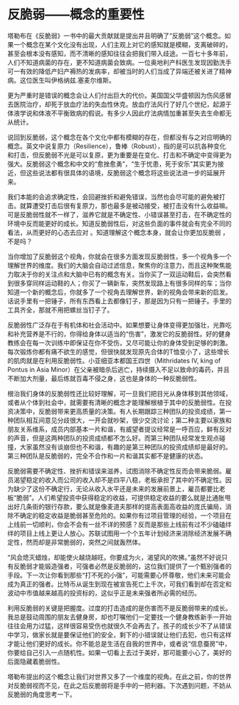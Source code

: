 # 反脆弱——概念的重要性

 塔勒布在《反脆弱》一书中的最大贡献就是提出并且明确了“反脆弱”这个概念。如果一个概念在某个文化没有出现，人们主观上对它的感知就是模糊，支离破碎的，甚至会根本没有感知，而不清晰的感知往往会把我们带入歧途。一百七十多年前，人们不知道病菌的存在，更不知道病菌会致病。一位奥地利产科医生发现因勤洗手可一有效的降低产妇产褥热的发病率，却被当时的人们当成了异端还被关进了精神病。这位医生叫伊格纳兹.塞麦尔维斯。

更为严重时是错误的概念会让人们付出巨大的代价。美国国父华盛顿因为伤风感冒去医院治疗，却死于放血疗法的失血性休克。放血疗法风行了好几个世纪，起源于体液学说和体液不平衡致病的假说。有多少人因此疗法病情加重甚至失去生命都无从统计。

说回到反脆弱，这个概念在各个文化中都有模糊的存在，但都没有与之对应明确的概念。英文中说复原力（Resilience），鲁棒（Robust），指的是可以抗各种变化和打击，但反脆弱不光是可以复原，更为重要是在变化、打击和不确定中变得更为强大。反脆弱这个概念和中文的“愈挫愈勇”，“生于忧患，死于安乐”其实更为接近，但这些说法都有很具体的语境，反脆弱这个概念将这些说法进一步的延展开来。

我们本能的会追求确定性，会回避挫折和避免错误，当然也会尽可能的避免被打击。就算遭受打击后很有复原力，那也最多是被动接受，被打击没有什么收益嘛。可是反脆弱性就不一样了，滋养它就是不确定性、小错误甚至打击，在不确定性的环境中反而能更好的成长。知道反脆弱性后，对这些负面的事件就会有完全不同的看法，从而更好的心态去应对 。知道理解这个概念本身，就会让你更加反脆弱 ，不是吗？ 

当你增加了反脆弱这个视角，你就会在很多方面发现反脆弱性，多一个视角多一个理解世界的维度。我们的大脑会自动过滤信息，聚焦你的注意力，而且这种聚焦能力取决于你的关注点和大脑中已有的概念有关。当你买了一双运动鞋后，会突然看到很多穿同样运动鞋的人；你买了一辆新车，突然发现路上有很多同样的车；当你知道一个新的概念后，你就多了一个视角去理解世界，新的视角会带来新的启发。话说手里有一把锤子，所有东西看上去都像钉子，那是因为只有一把锤子。手里的工具齐全，那就不用把螺丝当钉子了。

反脆弱性广泛存在于有机体和社会活动中。如果想要让身体变得更加强壮，光靠吃和补充营养是不行的，你得给身体以适当的“伤害”，激发它的反脆弱性。好的健身教练会在每一次训练中即保证在你不受伤，又尽可能让你的身体受到足够的刺激。每次锻炼你都有痛不欲生的感觉，但很快就发现原先合体的T恤变小了，这些增长的肌肉就是在利用反脆弱性。小亚细亚本都国王四世（Mithridates IV, king of Pontus in Asia Minor）在父亲被暗杀后逃亡，持续摄入不足以致命的毒药，并且不断加大剂量，最后练就百毒不侵之身，这也是身体的一种反脆弱性。

根治我们身体的反脆弱性还比较好理解，可一旦我们把目光从身体移到其他领域，或者从个体到社会中，就需要有清晰的概念才能理解根植于其中的反脆弱性。在投资决策中，反脆弱带来更高质量的决策。有人长期跟踪三种团队的投资成绩，第一种团队相互间意见分歧很大，一开会就吵架，很少交流讨论；第二种主要以家族和朋友关系维系，成员内部基本一片和谐，有威望者提议经常是一呼百应，鲜有反对的声音，但是这两种团队的投资成绩都不怎么好。而第三种团队经常发生观点碰撞，大家虽然没有谈崩但也不和谐，有趣的是第三种团队的投资成绩却是最好的。第三种团队是反脆弱的，完全不合作和一片和谐其实都不是健康的状态。 

反脆弱需要不确定性、挫折和错误来滋养，试图消除不确定性反而会带来脆弱。雇员渴望稳定的收入而公司的收入却不是四平八稳，老板承担了其中的不确定性。因为缺少了这份不确定行，无论从收入水平还是未来的发展前景上，雇员都要比老板“脆弱”。人们希望投资中获得稳定的收益，可提供稳定收益的要么就是比通胀甩出好几条街的银行存款，要么就是像麦道夫那样的提高表面高收益的庞氏骗局，消除不确定的稳定收益是脆弱甚至危险的。如果你有过项目管理的经验，一个项目在上线前一切顺利，你会不会有一丝不详的预感？反而是那些上线前有过不少磕磕绊绊的项目上线上更让人放心。苏联试图用一个个五年计划经济来消除经济发展不确定性，然而却是非常脆弱的，突然之间就轰然体。 

“风会熄灭蜡烛，却能使火越烧越旺。你要成为火，渴望风的吹拂。”虽然不好说只有反脆弱才能锻造强者，可强者必然是反脆弱的，这位我们提供了一个甄别强者的手段。下一次让你看到那些“打不死的小强”，可能需要心怀尊敬，他们未来可能会成为真正的强者。比特币从诞生到现在被宣告死亡上千次，可我们看到却在否定和波动中市值越来越高的投资标的，这似乎正是未来强者所必需的经历。

利用反脆弱的关键是把握度。过度的打击造成的是伤害而不是反脆弱带来的成长。我总是鼓动周围的朋友去健身房，却也叮嘱他们一定要找一个健身教练新手一开始往往会用力过猛，这样很容易受伤也就很久不会再去了。孩子的成长少不了从错误中学习，做家长就是要保证他们的安全，剩下的小错误就让他们去犯，也只有这样才能让他们更好的成长。你不能总是生活在自我的世界中，或者说“信息蚕房”中，你要给自己引入一点随机性。如果一切看上去过于美好，那可能要小心了，美好的后面隐藏着脆弱性。

塔勒布提出的这个概念让我们对世界又多了一个维度的视角。在此之前，你的世界对反脆弱视而不见，在此之后反脆弱将是手中的一把利器。下次遇到问题，不妨从反脆弱的角度思考一下。